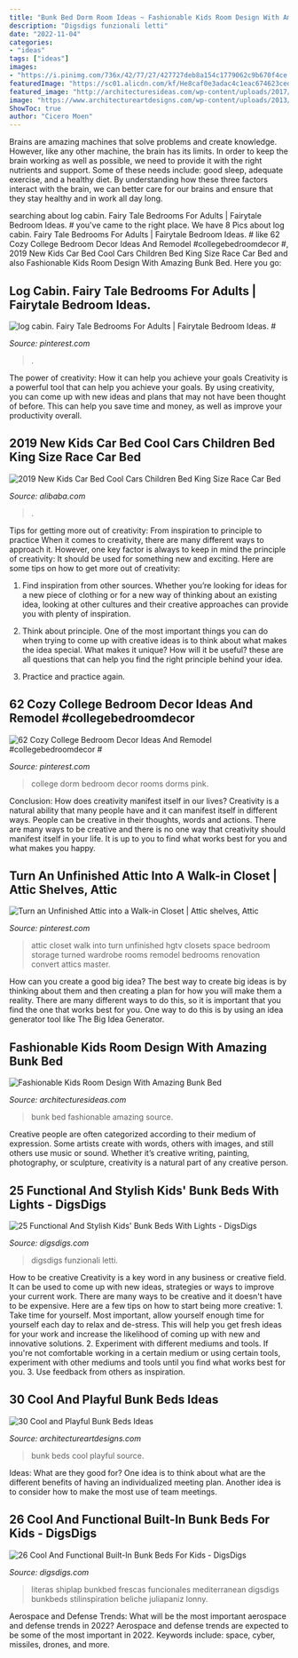 ```yaml
---
title: "Bunk Bed Dorm Room Ideas ~ Fashionable Kids Room Design With Amazing Bunk Bed"
description: "Digsdigs funzionali letti"
date: "2022-11-04"
categories:
- "ideas"
tags: ["ideas"]
images:
- "https://i.pinimg.com/736x/42/77/27/427727deb8a154c1779062c9b670f4ce.jpg"
featuredImage: "https://sc01.alicdn.com/kf/He8caf0e3adac4c1eac674623ced076f42/200652641/He8caf0e3adac4c1eac674623ced076f42.jpg"
featured_image: "http://architecturesideas.com/wp-content/uploads/2017/05/04-36.jpg"
image: "https://www.architectureartdesigns.com/wp-content/uploads/2013/06/310-630x945.jpg"
ShowToc: true
author: "Cicero Moen"
---
```



Brains are amazing machines that solve problems and create knowledge. However, like any other machine, the brain has its limits. In order to keep the brain working as well as possible, we need to provide it with the right nutrients and support. Some of these needs include: good sleep, adequate exercise, and a healthy diet. By understanding how these three factors interact with the brain, we can better care for our brains and ensure that they stay healthy and in work all day long.

	

		
searching about log cabin. Fairy Tale Bedrooms For Adults | Fairytale Bedroom Ideas. # you've came to the right place. We have 8 Pics about log cabin. Fairy Tale Bedrooms For Adults | Fairytale Bedroom Ideas. # like 62 Cozy College Bedroom Decor Ideas And Remodel #collegebedroomdecor #, 2019 New Kids Car Bed Cool Cars Children Bed King Size Race Car Bed and also Fashionable Kids Room Design With Amazing Bunk Bed. Here you go:
		
    
## Log Cabin. Fairy Tale Bedrooms For Adults | Fairytale Bedroom Ideas. #

<img loading=lazy src="https://i.pinimg.com/736x/42/77/27/427727deb8a154c1779062c9b670f4ce.jpg" onerror="this.onerror=null;this.src='https://tse2.mm.bing.net/th?id=OIP.zLFIKWK8631k12oE9zo_UgAAAA&amp;pid=15.1';" alt="log cabin. Fairy Tale Bedrooms For Adults | Fairytale Bedroom Ideas. #">

_Source: pinterest.com_

>. 

	

The power of creativity: How it can help you achieve your goals
Creativity is a powerful tool that can help you achieve your goals. By using creativity, you can come up with new ideas and plans that may not have been thought of before. This can help you save time and money, as well as improve your productivity overall.

    
## 2019 New Kids Car Bed Cool Cars Children Bed King Size Race Car Bed

<img loading=lazy src="https://sc01.alicdn.com/kf/He8caf0e3adac4c1eac674623ced076f42/200652641/He8caf0e3adac4c1eac674623ced076f42.jpg" onerror="this.onerror=null;this.src='https://tse2.mm.bing.net/th?id=OIP.lL9feb0yGcL_q4yC_f9nyAHaFq&amp;pid=15.1';" alt="2019 New Kids Car Bed Cool Cars Children Bed King Size Race Car Bed">

_Source: alibaba.com_

>. 

	

Tips for getting more out of creativity: From inspiration to principle to practice
When it comes to creativity, there are many different ways to approach it. However, one key factor is always to keep in mind the principle of creativity: It should be used for something new and exciting. Here are some tips on how to get more out of creativity:
1. Find inspiration from other sources. Whether you’re looking for ideas for a new piece of clothing or for a new way of thinking about an existing idea, looking at other cultures and their creative approaches can provide you with plenty of inspiration.

2. Think about principle. One of the most important things you can do when trying to come up with creative ideas is to think about what makes the idea special. What makes it unique? How will it be useful? these are all questions that can help you find the right principle behind your idea.

3. Practice and practice again.

    
## 62 Cozy College Bedroom Decor Ideas And Remodel #collegebedroomdecor #

<img loading=lazy src="https://i.pinimg.com/736x/c2/f1/69/c2f16933cf02e38a2956a0ee9b4e7ac0.jpg" onerror="this.onerror=null;this.src='https://tse2.mm.bing.net/th?id=OIP.QduVNUtF2Eqr5av_LrMVTgHaJ3&amp;pid=15.1';" alt="62 Cozy College Bedroom Decor Ideas And Remodel #collegebedroomdecor #">

_Source: pinterest.com_

>college dorm bedroom decor rooms dorms pink. 

	

Conclusion: How does creativity manifest itself in our lives?
Creativity is a natural ability that many people have and it can manifest itself in different ways. People can be creative in their thoughts, words and actions. There are many ways to be creative and there is no one way that creativity should manifest itself in your life. It is up to you to find what works best for you and what makes you happy.

    
## Turn An Unfinished Attic Into A Walk-in Closet | Attic Shelves, Attic

<img loading=lazy src="https://i.pinimg.com/736x/dc/98/58/dc98580c17c7a9b654b07959faba9613.jpg" onerror="this.onerror=null;this.src='https://tse2.mm.bing.net/th?id=OIP.toGfHwNfgUZncustGjDjTQHaFi&amp;pid=15.1';" alt="Turn an Unfinished Attic into a Walk-in Closet | Attic shelves, Attic">

_Source: pinterest.com_

>attic closet walk into turn unfinished hgtv closets space bedroom storage turned wardrobe rooms remodel bedrooms renovation convert attics master. 

	

How can you create a good big idea?
The best way to create big ideas is by thinking about them and then creating a plan for how you will make them a reality. There are many different ways to do this, so it is important that you find the one that works best for you. One way to do this is by using an idea generator tool like The Big Idea Generator.

    
## Fashionable Kids Room Design With Amazing Bunk Bed

<img loading=lazy src="http://architecturesideas.com/wp-content/uploads/2017/05/04-36.jpg" onerror="this.onerror=null;this.src='https://tse4.mm.bing.net/th?id=OIP.WUxA1KAUkOl27OEiL1toowHaFj&amp;pid=15.1';" alt="Fashionable Kids Room Design With Amazing Bunk Bed">

_Source: architecturesideas.com_

>bunk bed fashionable amazing source. 

	

Creative people are often categorized according to their medium of expression. Some artists create with words, others with images, and still others use music or sound. Whether it’s creative writing, painting, photography, or sculpture, creativity is a natural part of any creative person.

    
## 25 Functional And Stylish Kids&#039; Bunk Beds With Lights - DigsDigs

<img loading=lazy src="https://www.digsdigs.com/photos/functional-kids-bunk-beds-with-lights-9-554x759.jpg" onerror="this.onerror=null;this.src='https://tse4.mm.bing.net/th?id=OIP.57ghMre3_fgYdrpAC9NULQHaKJ&amp;pid=15.1';" alt="25 Functional And Stylish Kids&#039; Bunk Beds With Lights - DigsDigs">

_Source: digsdigs.com_

>digsdigs funzionali letti. 

	

How to be creative
Creativity is a key word in any business or creative field. It can be used to come up with new ideas, strategies or ways to improve your current work. There are many ways to be creative and it doesn't have to be expensive. Here are a few tips on how to start being more creative: 1. Take time for yourself. Most important, allow yourself enough time for yourself each day to relax and de-stress. This will help you get fresh ideas for your work and increase the likelihood of coming up with new and innovative solutions. 2. Experiment with different mediums and tools. If you're not comfortable working in a certain medium or using certain tools, experiment with other mediums and tools until you find what works best for you. 3. Use feedback from others as inspiration.

    
## 30 Cool And Playful Bunk Beds Ideas

<img loading=lazy src="https://www.architectureartdesigns.com/wp-content/uploads/2013/06/310-630x945.jpg" onerror="this.onerror=null;this.src='https://tse1.mm.bing.net/th?id=OIP.n3xnVjSylgapNTarGRPpjgHaLH&amp;pid=15.1';" alt="30 Cool and Playful Bunk Beds Ideas">

_Source: architectureartdesigns.com_

>bunk beds cool playful source. 

	

Ideas: What are they good for?
One idea is to think about what are the different benefits of having an individualized meeting plan. Another idea is to consider how to make the most use of team meetings.

    
## 26 Cool And Functional Built-In Bunk Beds For Kids - DigsDigs

<img loading=lazy src="https://www.digsdigs.com/photos/cool-and-functional-built-in-bunk-beds-for-kids-23-554x831.jpg" onerror="this.onerror=null;this.src='https://tse3.mm.bing.net/th?id=OIP.6kVmWiQbS6tlwrULonE02QHaLH&amp;pid=15.1';" alt="26 Cool And Functional Built-In Bunk Beds For Kids - DigsDigs">

_Source: digsdigs.com_

>literas shiplap bunkbed frescas funcionales mediterranean digsdigs bunkbeds stilinspiration beliche juliapaniz lonny. 

	

Aerospace and Defense Trends: What will be the most important aerospace and defense trends in 2022?
Aerospace and defense trends are expected to be some of the most important in 2022. Keywords include: space, cyber, missiles, drones, and more.

